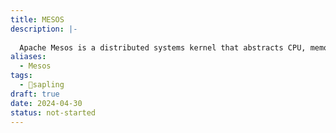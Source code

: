 ```yaml
---
title: MESOS
description: |-
  
  Apache Mesos is a distributed systems kernel that abstracts CPU, memory, storage, and other compute resources across a cluster of machines, allowing for efficient resource sharing and isolation.
aliases:
  - Mesos
tags:
  - 🌱sapling
draft: true
date: 2024-04-30
status: not-started
---
```

